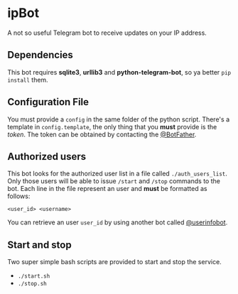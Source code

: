 # ipBot

A not so useful Telegram bot to receive updates on your IP address.

## Dependencies

This bot requires **sqlite3**, **urllib3** and **python-telegram-bot**, so ya better `pip install` them.

## Configuration File

You must provide a `config` in the same folder of the python script.
There's a template in `config.template`, the only thing that you **must** provide is the *token*.
The token can be obtained by contacting the [@BotFather](https://t.me/BotFather). 

## Authorized users

This bot looks for the authorized user list in a file called `./auth_users_list`.
Only those users will be able to issue `/start` and `/stop` commands to the bot.
Each line in the file represent an user and **must** be formatted as follows:
```
<user_id> <username>
```

You can retrieve an user `user_id` by using another bot called [@userinfobot](https://t.me/userinfobot).

## Start and stop

Two super simple bash scripts are provided to start and stop the service.

- `./start.sh`
- `./stop.sh`



